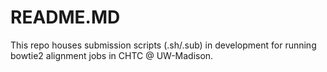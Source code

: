 # README.MD
This repo houses submission scripts (.sh/.sub) in development for running bowtie2 alignment jobs in CHTC @ UW-Madison.
